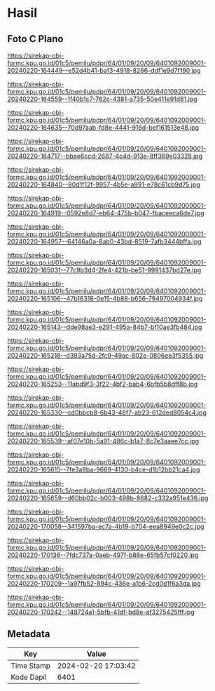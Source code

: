 # Hasil

## Foto C Plano

https://sirekap-obj-formc.kpu.go.id/01c5/pemilu/pdpr/64/01/09/20/09/6401092009001-20240220-164449--e52d4b41-baf3-4918-8266-ddf1e9d7f190.jpg

https://sirekap-obj-formc.kpu.go.id/01c5/pemilu/pdpr/64/01/09/20/09/6401092009001-20240220-164559--1f40b1c7-762c-4381-a735-50e411e91d81.jpg

https://sirekap-obj-formc.kpu.go.id/01c5/pemilu/pdpr/64/01/09/20/09/6401092009001-20240220-164635--70d97aab-fd8e-4441-916d-bef161513e48.jpg

https://sirekap-obj-formc.kpu.go.id/01c5/pemilu/pdpr/64/01/09/20/09/6401092009001-20240220-164717--bbae6ccd-2687-4c4d-913e-8ff369e03328.jpg

https://sirekap-obj-formc.kpu.go.id/01c5/pemilu/pdpr/64/01/09/20/09/6401092009001-20240220-164840--80d1f12f-9957-4b5e-a991-e78c61cb9d75.jpg

https://sirekap-obj-formc.kpu.go.id/01c5/pemilu/pdpr/64/01/09/20/09/6401092009001-20240220-164919--0592e8d7-eb64-475b-b047-fbaceeca6de7.jpg

https://sirekap-obj-formc.kpu.go.id/01c5/pemilu/pdpr/64/01/09/20/09/6401092009001-20240220-164957--64146a0a-8ab0-43bd-8519-7afb3444bffa.jpg

https://sirekap-obj-formc.kpu.go.id/01c5/pemilu/pdpr/64/01/09/20/09/6401092009001-20240220-165031--77c9b3d4-2fe4-421b-be51-9991437bd27e.jpg

https://sirekap-obj-formc.kpu.go.id/01c5/pemilu/pdpr/64/01/09/20/09/6401092009001-20240220-165106--47b16318-0e15-4b88-b656-79497004934f.jpg

https://sirekap-obj-formc.kpu.go.id/01c5/pemilu/pdpr/64/01/09/20/09/6401092009001-20240220-165143--dde98ae3-e291-495a-84b7-bf10ae3fb484.jpg

https://sirekap-obj-formc.kpu.go.id/01c5/pemilu/pdpr/64/01/09/20/09/6401092009001-20240220-165218--d393a75d-2fc9-49ac-802e-0806ee3f5355.jpg

https://sirekap-obj-formc.kpu.go.id/01c5/pemilu/pdpr/64/01/09/20/09/6401092009001-20240220-165253--11abd9f3-3f22-4bf2-bab4-6bfb5b8dff8b.jpg

https://sirekap-obj-formc.kpu.go.id/01c5/pemilu/pdpr/64/01/09/20/09/6401092009001-20240220-165330--cd0bbcb8-6b43-48f7-ab23-612ded8054c4.jpg

https://sirekap-obj-formc.kpu.go.id/01c5/pemilu/pdpr/64/01/09/20/09/6401092009001-20240220-165539--af07e10b-5a91-486c-b1a7-8c7e3aaee7cc.jpg

https://sirekap-obj-formc.kpu.go.id/01c5/pemilu/pdpr/64/01/09/20/09/6401092009001-20240220-165615--7fe3a8ba-9669-4130-b4ce-d1b12bb21ca4.jpg

https://sirekap-obj-formc.kpu.go.id/01c5/pemilu/pdpr/64/01/09/20/09/6401092009001-20240220-165659--d60bb02c-b003-498b-8682-c332a951e436.jpg

https://sirekap-obj-formc.kpu.go.id/01c5/pemilu/pdpr/64/01/09/20/09/6401092009001-20240220-170058--341597ba-ec7a-4b19-b704-eea8949e0c2c.jpg

https://sirekap-obj-formc.kpu.go.id/01c5/pemilu/pdpr/64/01/09/20/09/6401092009001-20240220-170136--7fdc737a-0aeb-497f-b88e-65fb57cf0220.jpg

https://sirekap-obj-formc.kpu.go.id/01c5/pemilu/pdpr/64/01/09/20/09/6401092009001-20240220-170209--1a97fb52-894c-436e-a1b6-2cd0d1f6a3da.jpg

https://sirekap-obj-formc.kpu.go.id/01c5/pemilu/pdpr/64/01/09/20/09/6401092009001-20240220-170242--148724a1-5bfb-41df-bd8e-af3275425fff.jpg


## Metadata

| Key        | Value               |
| ---------- | ------------------- |
| Time Stamp | 2024-02-20 17:03:42 |
| Kode Dapil | 6401                |



